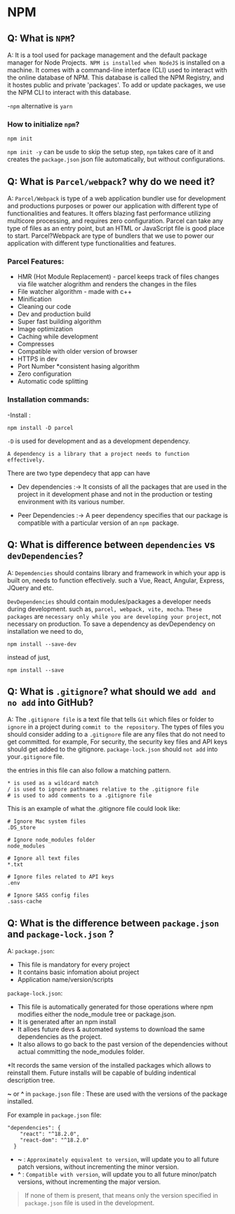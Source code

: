 # NPM

## Q: What is `NPM`?

A: It is a tool used for package management and the default package manager for Node Projects.` NPM is installed when NodeJS` is installed on a machine. It comes with a command-line interface (CLI) used to interact with the online database of NPM. This database is called the NPM Registry, and it hostes public and private 'packages'. To add or update packages, we use the NPM CLI to interact with this database.

-`npm` alternative is `yarn`

### How to initialize `npm`?

```
npm init
```

`npm init -y` can be usde to skip the setup step, `npm` takes care of it and creates the `package.json` json file automatically, but without configurations.

## Q: What is `Parcel/webpack`? why do we need it?

A: `Parcel/Webpack` is type of a web application bundler use for development and productions purposes or power our application with different type of functionalities and features.
It offers blazing fast performance utilizing multicore processing, and requires zero configuration. Parcel can take any type of files as an entry point, but an HTML or JavaScript file is good place to start. Parcel?Webpack are type of bundlers that we use to power our application with different type functionalities and features.

### Parcel Features:

- HMR (Hot Module Replacement) - parcel keeps track of files changes via file watcher alogrithm and renders the changes in the files
- File watcher algorithm - made with c++
- Minification
- Cleaning our code
- Dev and production build
- Super fast building algorithm
- Image optimization
- Caching while development
- Compresses
- Compatible with older version of browser
- HTTPS in dev
- Port Number
  \*consistent hasing algorithm
- Zero configuration
- Automatic code splitting

### Installation commands:

-Install :

```
npm install -D parcel
```

`-D` is used for development and as a development dependency.

```
A dependency is a library that a project needs to function effectively.
```

There are two type dependecy that app can have

- Dev dependencies :-> It consists of all the packages that are used in the project in it development phase and not in the production or testing environment with its various number.

- Peer Dependencies :-> A peer dependency specifies that our package is compatible with a particular version of an `npm `package.

## Q: What is difference between `dependencies` vs `devDependencies`?

A: `Depemdencies` should contains library and framework in which your app is built on, needs to function effectively. such a Vue, React, Angular, Express, JQuery and etc.

`DevDependencies` should contain modules/packages a developer needs during development.
such as, `parcel, webpack, vite, mocha`.
`These packages` are `necessary only while you are developing your project`, not necessary on production.
To save a dependency as devDependency on installation we need to do,

```
npm install --save-dev
```

instead of just,

```
npm install --save
```

## Q: What is `.gitignore`? what should we `add and no add` into GitHub?

A: The `.gitignore file` is a text file that tells `Git` which files or folder to `ignore` in a project during `commit to the repository`.
The types of files you should consider adding to a `.gitignore` file are any files that do not need to get committed. for example, For security, the security key files and API keys should get added to the gitignore.
`package-lock.json` should `not add` into your`.gitignore` file.

the entries in this file can also follow a matching pattern.

```
* is used as a wildcard match
/ is used to ignore pathnames relative to the .gitignore file
# is used to add comments to a .gitignore file
```

This is an example of what the .gitignore file could look like:

```
# Ignore Mac system files
.DS_store

# Ignore node_modules folder
node_modules

# Ignore all text files
*.txt

# Ignore files related to API keys
.env

# Ignore SASS config files
.sass-cache
```

## Q: What is the difference between `package.json` and `package-lock.json` ?

A: `package.json`:

- This file is mandatory for every project
- It contains basic infomation aboiut project
- Application name/version/scripts

`package-lock.json`:

- This file is automatically generated for those operations where npm modifies either the node_module tree or package.json.
- It is generated after an npm install
- It alloes future devs & automated systems to download the same dependencies as the project.
- It also allows to go back to the past version of the dependencies without actual committing the node_modules folder.

\*It records the same version of the installed packages which allows to reinstall them.
Future installs will be capable of bulding indentical description tree.

**~** or **^** in `package.json` file :
These are used with the versions of the package installed.

For example in `package.json` file:

```
"dependencies": {
    "react": "^18.2.0",
    "react-dom": "^18.2.0"
  }
```

- **~** : `Approximately equivalent to version`, will update you to all future patch versions, without incrementing the minor version.
- **^** : `Compatible with version`, will update you to all future minor/patch versions, without incrementing the major version.

> If none of them is present, that means only the version specified in `package.json` file is used in the development.
